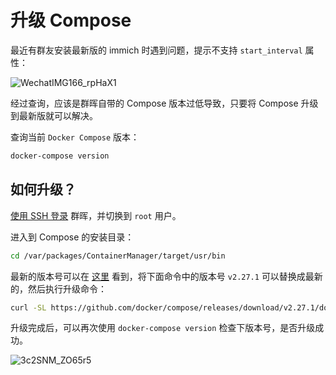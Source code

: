 # 升级 Compose

最近有群友安装最新版的 immich 时遇到问题，提示不支持 `start_interval` 属性：

![WechatIMG166_rpHaX1](https://img-1255332810.cos.ap-chengdu.myqcloud.com/WechatIMG166_rpHaX1.png)

经过查询，应该是群晖自带的 Compose 版本过低导致，只要将 Compose 升级到最新版就可以解决。

查询当前 `Docker Compose` 版本：

```sh
docker-compose version
```

## 如何升级？

[使用 SSH 登录](/synology/ssh.md) 群晖，并切换到 `root` 用户。

进入到 Compose 的安装目录：

```sh
cd /var/packages/ContainerManager/target/usr/bin
```

最新的版本号可以在 [这里](https://github.com/docker/compose/releases) 看到，将下面命令中的版本号 `v2.27.1` 可以替换成最新的，然后执行升级命令：

```sh
curl -SL https://github.com/docker/compose/releases/download/v2.27.1/docker-compose-linux-x86_64 -o docker-compose
```

升级完成后，可以再次使用 `docker-compose version` 检查下版本号，是否升级成功。

![3c2SNM_ZO65r5](https://img-1255332810.cos.ap-chengdu.myqcloud.com/3c2SNM_ZO65r5.png)
